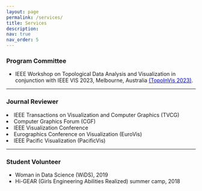 ```yaml
---
layout: page
permalink: /services/
title: Services
description: 
nav: true
nav_order: 5
---
```



<h3>Program Committee</h3>
<ul>
<li>IEEE Workshop on Topological Data Analysis and Visualization in conjunction with IEEE VIS 2023, Melbourne, Australia  <a href='https://topoinvis-workshop.github.io/2023/' style="color: blue">(TopoInVis 2023)</a>.</li>
</ul>
<hr />

<h3>Journal Reviewer</h3>
<li>IEEE Transactions on Visualization and Computer Graphics (TVCG)</li>
<li>Computer Graphics Forum (CGF)</li>
<li>IEEE Visualization Conference</li>
<li>Eurographics Conference on Visualization (EuroVis)</li>
<li>IEEE Pacific Visualization (PacificVis)</li>
<hr />

<h3>Student Volunteer</h3>
<ul>
<li> Woman in Data Science (WiDS), 2019</li>
<li>Hi-GEAR (Girls Engineering Abilities Realized) summer camp, 2018</li>
</ul>